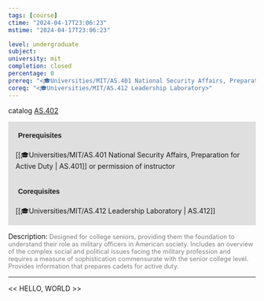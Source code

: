 ```yaml
---
tags: [course]
ctime: "2024-04-17T23:06:23"
mstime: "2024-04-17T23:06:23"

level: undergraduate
subject: 
university: mit
completion: closed
percentage: 0
prereq: "<🎓Universities/MIT/AS.401 National Security Affairs, Preparation for Active Duty> or permission of instructor"
coreq: "<🎓Universities/MIT/AS.412 Leadership Laboratory>"
---
```


catalog [AS.402](http://student.mit.edu/catalog/mASa.html#AS.402)

<span style="display: block; padding: 15px; background-color: rgb(100, 100, 100, 0.2);"><font id="m_prereq13_0" style="display: block; font-family: Arial, sans-serif; font-weight: bold; padding: 5px">Prerequisites</font><br><span id="prereq13_0">[[🎓Universities/MIT/AS.401 National Security Affairs, Preparation for Active Duty | AS.401]] or permission of instructor</span></span>
<span style="display: block; padding: 15px; background-color: rgb(100, 100, 100, 0.2);"><font id="m_coreq13_0" style="display: block; font-family: Arial, sans-serif; font-weight: bold; padding: 5px">Corequisites</font><br><span id="coreq13_0">[[🎓Universities/MIT/AS.412 Leadership Laboratory | AS.412]]</span></span>

<font style="">Description:</font>
<font style="color: grey; font-size: 0.8rem;">Designed for college seniors, providing them the foundation to understand their role as military officers in American society. Includes an overview of the complex social and political issues facing the military profession and requires a measure of sophistication commensurate with the senior college level. Provides information that prepares cadets for active duty.</font>



---

<< HELLO, WORLD >>
